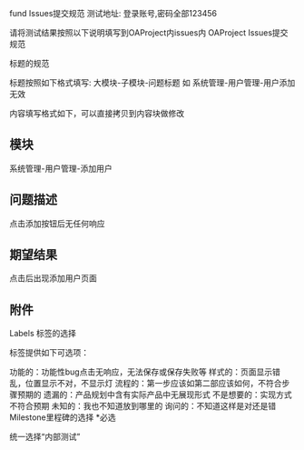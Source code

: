 fund Issues提交规范
测试地址:
登录账号,密码全部123456

请将测试结果按照以下说明填写到OAProject内issues内
OAProject Issues提交规范

标题的规范

标题按照如下格式填写:       大模块-子模块-问题标题  如 系统管理-用户管理-用户添加无效

内容填写格式如下，可以直接拷贝到内容块做修改

## 模块
系统管理-用户管理-添加用户

## 问题描述
点击添加按钮后无任何响应

## 期望结果
点击后出现添加用户页面

## 附件

Labels 标签的选择

标签提供如下可选项：

功能的：功能性bug点击无响应，无法保存或保存失败等
样式的：页面显示错乱，位置显示不对，不显示灯
流程的：第一步应该如第二部应该如何，不符合步骤预期的
遗漏的：产品规划中含有实际产品中无展现形式
不是想要的：实现方式不符合预期
未知的：我也不知道放到哪里的
询问的：不知道这样是对还是错
Milestone里程碑的选择 *必选

统一选择“内部测试”
